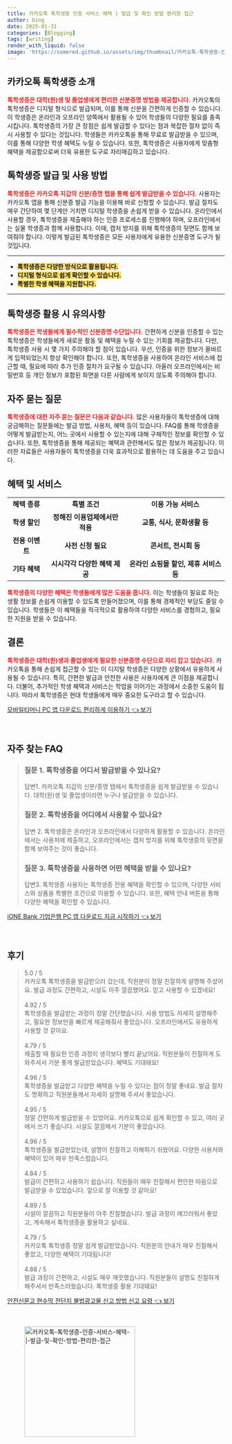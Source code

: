 ```yaml
---
title: 카카오톡 톡학생증 인증 서비스 혜택 | 발급 및 확인 방법 편리한 접근
author: bing
date: 2025-01-31
categories: [Blogging]
tags: [writing]
render_with_liquid: false
image: 'https://somered.github.io/assets/img/thumbnail/카카오톡-톡학생증-인증-서비스-혜택-|-발급-및-확인-방법-편리한-접근.webp'
---
```



<h2 id='카카오톡_톡학생증_소개'>카카오톡 톡학생증 소개</h2>

<p><b><span style="color: #ee2323;">톡학생증은 대학(원)생 및 졸업생에게 편리한 신분증명 방법을 제공합니다.</span></b> 카카오톡의 톡학생증은 디지털 형식으로 발급되며, 이를 통해 신분을 간편하게 인증할 수 있습니다. 이 학생증은 온라인과 오프라인 양쪽에서 활용될 수 있어 학생들의 다양한 필요를 충족시킵니다. 톡학생증의 가장 큰 장점은 쉽게 발급할 수 있다는 점과 복잡한 절차 없이 즉시 사용할 수 있다는 것입니다. 학생들은 카카오톡을 통해 무료로 발급받을 수 있으며, 이를 통해 다양한 학생 혜택도 누릴 수 있습니다. 또한, 톡학생증은 사용자에게 맞춤형 혜택을 제공함으로써 더욱 유용한 도구로 자리매김하고 있습니다.</p>

<h2 id='톡학생증_발급_및_사용_방법'>톡학생증 발급 및 사용 방법</h2>

<p><b><span style="color: #ee2323;">톡학생증은 카카오톡 지갑의 신분/증명 탭을 통해 쉽게 발급받을 수 있습니다.</span></b> 사용자는 카카오톡 앱을 통해 신분증 발급 기능을 이용해 바로 신청할 수 있습니다. 발급 절차도 매우 간단하여 몇 단계만 거치면 디지털 학생증을 손쉽게 받을 수 있습니다. 온라인에서 사용할 경우, 톡학생증을 제출해야 하는 인증 프로세스를 진행해야 하며, 오프라인에서는 실물 학생증과 함께 사용합니다. 이때, 캡처 방지를 위해 톡학생증의 뒷면도 함께 보여줘야 합니다. 이렇게 발급된 톡학생증은 모든 사용자에게 유용한 신분증명 도구가 될 것입니다.</p>

<hr />

<ul>
    <li><b><span style="background-color: #ffe066;">톡학생증은 다양한 방식으로 활용됩니다.</span></b></li>
    <li><b><span style="background-color: #ffe066;">디지털 형식으로 쉽게 확인할 수 있습니다.</span></b></li>
    <li><b><span style="background-color: #ffe066;">특별한 학생 혜택을 지원합니다.</span></b></li>
</ul>

<hr />

<h2 id='톡학생증_활용_시_유의사항'>톡학생증 활용 시 유의사항</h2>

<p><b><span style="color: #ee2323;">톡학생증은 학생들에게 필수적인 신분증명 수단입니다.</span></b> 간편하게 신분을 인증할 수 있는 톡학생증은 학생들에게 새로운 활동 및 혜택을 누릴 수 있는 기회를 제공합니다. 다만, 톡학생증 사용 시 몇 가지 주의해야 할 점이 있습니다. 우선, 인증을 위한 정보가 올바르게 입력되었는지 항상 확인해야 합니다. 또한, 톡학생증을 사용하여 온라인 서비스에 접근할 때, 필요에 따라 추가 인증 절차가 요구될 수 있습니다. 아울러 오프라인에서는 비밀번호 등 개인 정보가 포함된 화면을 다른 사람에게 보이지 않도록 주의해야 합니다.</p>

<h2 id='자주_묻는_질문'>자주 묻는 질문</h2>

<p><b><span style="color: #ee2323;">톡학생증에 대한 자주 묻는 질문은 다음과 같습니다.</span></b> 많은 사용자들이 톡학생증에 대해 궁금해하는 질문들에는 발급 방법, 사용처, 혜택 등이 있습니다. FAQ를 통해 학생증을 어떻게 발급받는지, 어느 곳에서 사용할 수 있는지에 대해 구체적인 정보를 확인할 수 있습니다. 또한, 톡학생증을 통해 제공되는 혜택과 관련해서도 많은 정보가 제공됩니다. 이러한 자료들은 사용자들이 톡학생증을 더욱 효과적으로 활용하는 데 도움을 주고 있습니다.</p>

<h2 id='혜택_및_서비스'>혜택 및 서비스</h2>

<table>
    <tr>
        <td style="text-align: center; height: 17px;"><b>혜택 종류</b></td>
        <td style="text-align: center; height: 17px;"><b>특별 조건</b></td>
        <td style="text-align: center; height: 17px;"><b>이용 가능 서비스</b></td>
    </tr>
    <tr>
        <td style="text-align: center; height: 17px;"><b>학생 할인</b></td>
        <td style="text-align: center; height: 17px;"><b>정해진 이용업체에서만 적용</b></td>
        <td style="text-align: center; height: 17px;"><b>교통, 식사, 문화생활 등</b></td>
    </tr>
    <tr>
        <td style="text-align: center; height: 17px;"><b>전용 이벤트</b></td>
        <td style="text-align: center; height: 17px;"><b>사전 신청 필요</b></td>
        <td style="text-align: center; height: 17px;"><b>콘서트, 전시회 등</b></td>
    </tr>
    <tr>
        <td style="text-align: center; height: 17px;"><b>기타 혜택</b></td>
        <td style="text-align: center; height: 17px;"><b>시시각각 다양한 혜택 제공</b></td>
        <td style="text-align: center; height: 17px;"><b>온라인 쇼핑몰 할인, 제휴 서비스 등</b></td>
    </tr>
</table>

<p><b><span style="color: #ee2323;">톡학생증의 다양한 혜택은 학생들에게 많은 도움을 줍니다.</span></b> 이는 학생들이 필요로 하는 생활 정보를 손쉽게 이용할 수 있도록 만들어졌으며, 이를 통해 경제적인 부담도 줄일 수 있습니다. 학생들은 이 혜택들을 적극적으로 활용하여 다양한 서비스를 경험하고, 필요한 지원을 받을 수 있습니다.</p>

<h2 id='결론'>결론</h2>

<p><b><span style="color: #ee2323;">톡학생증은 대학(원)생과 졸업생에게 필요한 신분증명 수단으로 자리 잡고 있습니다.</span></b> 카카오톡을 통해 손쉽게 접근할 수 있는 이 디지털 학생증은 다양한 상황에서 유용하게 사용될 수 있습니다. 특히, 간편한 발급과 안전한 사용은 사용자에게 큰 이점을 제공합니다. 더불어, 추가적인 학생 혜택과 서비스는 학업을 이어가는 과정에서 소중한 도움이 됩니다. 따라서 톡학생증은 현대 학생들에게 매우 중요한 도구라고 할 수 있습니다.</p>


<p><a class="click-button" title="모바일티머니 PC 앱 다운로드 편리하게 이용하기" href="https://somered.github.io/posts/%EB%AA%A8%EB%B0%94%EC%9D%BC%ED%8B%B0%EB%A8%B8%EB%8B%88-PC-%EC%95%B1-%EB%8B%A4%EC%9A%B4%EB%A1%9C%EB%93%9C-%ED%8E%B8%EB%A6%AC%ED%95%98%EA%B2%8C-%EC%9D%B4%EC%9A%A9%ED%95%98%EA%B8%B0/" rel="dofollow">모바일티머니 PC 앱 다운로드 편리하게 이용하기 👈 보기</a></p><br>
<h2 id='자주_찾는_FAQ'>자주 찾는 FAQ</h2>
<div itemscope="" itemtype="https://schema.org/FAQPage"> 
<blockquote> 
<div itemscope="" itemprop="mainEntity" itemtype="https://schema.org/Question"> 
<h3 itemprop="name">질문 1. 톡학생증을 어디서 발급받을 수 있나요?</h3> 
<div itemscope="" itemprop="acceptedAnswer" itemtype="https://schema.org/Answer"> 
<span itemprop="text"> 
<p>답변1. 카카오톡 지갑의 신분/증명 탭에서 톡학생증을 쉽게 발급받을 수 있습니다. 대학(원)생 및 졸업생이라면 누구나 발급받을 수 있습니다.</p> 
</span> 
</div> 
</div> 
<div itemscope="" itemprop="mainEntity" itemtype="https://schema.org/Question"> 
<h3 itemprop="name">질문 2. 톡학생증을 어디에서 사용할 수 있나요?</h3> 
<div itemscope="" itemprop="acceptedAnswer" itemtype="https://schema.org/Answer"> 
<span itemprop="text"> 
<p>답변 2. 톡학생증은 온라인과 오프라인에서 다양하게 활용할 수 있습니다. 온라인에서는 사용처에 제출하고, 오프라인에서는 캡처 방지를 위해 톡학생증의 뒷면을 함께 보여주는 것이 좋습니다.</p> 
</span> 
</div> 
</div> 
<div itemscope="" itemprop="mainEntity" itemtype="https://schema.org/Question"> 
<h3 itemprop="name">질문 3. 톡학생증을 사용하면 어떤 혜택을 받을 수 있나요?</h3> 
<div itemscope="" itemprop="acceptedAnswer" itemtype="https://schema.org/Answer"> 
<span itemprop="text"> 
<p>답변3. 톡학생증 사용자는 톡학생증 전용 혜택을 확인할 수 있으며, 다양한 서비스와 상품을 특별한 조건으로 이용할 수 있습니다. 또한, 혜택 안내 버튼을 통해 다양한 혜택을 확인할 수 있습니다.</p> 
</span> 
</div> 
</div> 
</blockquote> 
</div>
<p><a class="click-button" title="iONE Bank 기업은행 PC 앱 다운로드 지금 시작하기" href="https://somered.github.io/posts/iONE-Bank-%EA%B8%B0%EC%97%85%EC%9D%80%ED%96%89-PC-%EC%95%B1-%EB%8B%A4%EC%9A%B4%EB%A1%9C%EB%93%9C-%EC%A7%80%EA%B8%88-%EC%8B%9C%EC%9E%91%ED%95%98%EA%B8%B0/" rel="dofollow">iONE Bank 기업은행 PC 앱 다운로드 지금 시작하기 👈 보기</a></p><br>
<h2 id='후기'>후기</h2>
<div itemscope itemtype="https://schema.org/Product">
  <blockquote>
  <div itemprop="review" itemscope itemtype="https://schema.org/Review">
      <div itemprop="reviewRating" itemscope itemtype="https://schema.org/Rating"> <span itemprop="ratingValue">5.0</span> / <span itemprop="bestRating">5</span> </div>
      <span itemprop="reviewBody">카카오톡 톡학생증을 발급받으러 갔는데, 직원분이 정말 친절하게 설명해 주셨어요. 발급 과정도 간편하고, 시설도 아주 깔끔했어요. 믿고 사용할 수 있겠네요!</span>
  </div>
  <br>
  <div itemprop="review" itemscope itemtype="https://schema.org/Review">
      <div itemprop="reviewRating" itemscope itemtype="https://schema.org/Rating"> <span itemprop="ratingValue">4.92</span> / <span itemprop="bestRating">5</span> </div>
      <span itemprop="reviewBody">톡학생증을 발급받는 과정이 정말 간단했습니다. 사용 방법도 자세히 설명해주고, 필요한 정보만을 빠르게 제공해줘서 좋았습니다. 오프라인에서도 유용하게 사용할 것 같아요.</span>
  </div>
  <br>
  <div itemprop="review" itemscope itemtype="https://schema.org/Review">
      <div itemprop="reviewRating" itemscope itemtype="https://schema.org/Rating"> <span itemprop="ratingValue">4.79</span> / <span itemprop="bestRating">5</span> </div>
      <span itemprop="reviewBody">제출할 때 필요한 인증 과정이 생각보다 빨리 끝났어요. 직원분들이 친절하게 도와주셔서 기분 좋게 발급받았습니다. 혜택도 기대돼요!</span>
  </div>
  <br>
  <div itemprop="review" itemscope itemtype="https://schema.org/Review">
      <div itemprop="reviewRating" itemscope itemtype="https://schema.org/Rating"> <span itemprop="ratingValue">4.96</span> / <span itemprop="bestRating">5</span> </div>
      <span itemprop="reviewBody">톡학생증을 발급받고 다양한 혜택을 누릴 수 있다는 점이 정말 좋네요. 발급 절차도 명확하고 직원분들께서 자세히 설명해 주셔서 좋았습니다.</span>
  </div>
  <br>
  <div itemprop="review" itemscope itemtype="https://schema.org/Review">
      <div itemprop="reviewRating" itemscope itemtype="https://schema.org/Rating"> <span itemprop="ratingValue">4.95</span> / <span itemprop="bestRating">5</span> </div>
      <span itemprop="reviewBody">정말 간편하게 발급받을 수 있었어요. 카카오톡으로 쉽게 확인할 수 있고, 여러 곳에서 쓰기 좋습니다. 시설도 깔끔해서 기분이 좋았습니다.</span>
  </div>
  <br>
  <div itemprop="review" itemscope itemtype="https://schema.org/Review">
      <div itemprop="reviewRating" itemscope itemtype="https://schema.org/Rating"> <span itemprop="ratingValue">4.96</span> / <span itemprop="bestRating">5</span> </div>
      <span itemprop="reviewBody">톡학생증을 발급받았는데, 설명이 친절하고 이해하기 쉬웠어요. 다양한 사용처와 혜택이 있어 매우 만족스럽습니다.</span>
  </div>
  <br>
  <div itemprop="review" itemscope itemtype="https://schema.org/Review">
      <div itemprop="reviewRating" itemscope itemtype="https://schema.org/Rating"> <span itemprop="ratingValue">4.84</span> / <span itemprop="bestRating">5</span> </div>
      <span itemprop="reviewBody">발급이 간편하고 사용하기 쉽습니다. 직원들이 매우 친절해서 편안한 마음으로 발급받을 수 있었습니다. 앞으로 잘 이용할 것 같아요!</span>
  </div>
  <br>
  <div itemprop="review" itemscope itemtype="https://schema.org/Review">
      <div itemprop="reviewRating" itemscope itemtype="https://schema.org/Rating"> <span itemprop="ratingValue">4.89</span> / <span itemprop="bestRating">5</span> </div>
      <span itemprop="reviewBody">시설이 깔끔하고 직원분들이 아주 친절했습니다. 발급 과정이 매끄러워서 좋았고, 계속해서 톡학생증을 활용하고 싶네요.</span>
  </div>
  <br>
  <div itemprop="review" itemscope itemtype="https://schema.org/Review">
      <div itemprop="reviewRating" itemscope itemtype="https://schema.org/Rating"> <span itemprop="ratingValue">4.79</span> / <span itemprop="bestRating">5</span> </div>
      <span itemprop="reviewBody">카카오톡 톡학생증 정말 쉽게 발급받았습니다. 직원분의 안내가 매우 친절해서 좋았고, 다양한 혜택이 기대됩니다!</span>
  </div>
  <br>
  <div itemprop="review" itemscope itemtype="https://schema.org/Review">
      <div itemprop="reviewRating" itemscope itemtype="https://schema.org/Rating"> <span itemprop="ratingValue">4.88</span> / <span itemprop="bestRating">5</span> </div>
      <span itemprop="reviewBody">발급 과정이 간편하고, 시설도 매우 깨끗했습니다. 직원분들이 설명도 친절하게 해주셔서 만족스러웠습니다. 톡학생증 활용 기대돼요!</span>
  </div>
  </blockquote>
</div>
<p><a class="click-button" title="안전신문고 현수막 전단지 불법광고물 신고 방법 신고 요령" href="https://somered.github.io/posts/%EC%95%88%EC%A0%84%EC%8B%A0%EB%AC%B8%EA%B3%A0-%ED%98%84%EC%88%98%EB%A7%89-%EC%A0%84%EB%8B%A8%EC%A7%80-%EB%B6%88%EB%B2%95%EA%B4%91%EA%B3%A0%EB%AC%BC-%EC%8B%A0%EA%B3%A0-%EB%B0%A9%EB%B2%95-%EC%8B%A0%EA%B3%A0-%EC%9A%94%EB%A0%B9/" rel="dofollow">안전신문고 현수막 전단지 불법광고물 신고 방법 신고 요령 👈 보기</a></p><br>
<figure class="image"><img src="https://somered.github.io/assets/img/thumbnail/카카오톡-톡학생증-인증-서비스-혜택-|-발급-및-확인-방법-편리한-접근.webp" alt="카카오톡-톡학생증-인증-서비스-혜택-|-발급-및-확인-방법-편리한-접근" width="256" height="256"></figure>